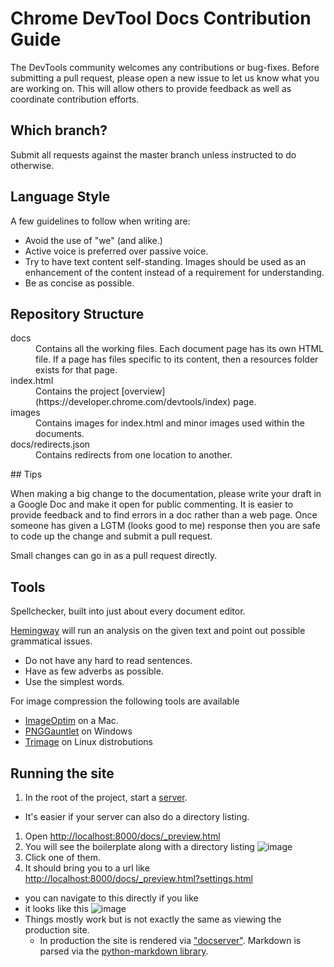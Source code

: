 # Chrome DevTool Docs Contribution Guide

The DevTools community welcomes any contributions or bug-fixes.
Before submitting a pull request, please open a new issue to let us know what you are working on.
This will allow others to provide feedback as well as coordinate contribution efforts.

## Which branch?

Submit all requests against the master branch unless instructed to do otherwise.

## Language Style

A few guidelines to follow when writing are:
* Avoid the use of "we" (and alike.)
* Active voice is preferred over passive voice.
* Try to have text content self-standing. Images should be used as an enhancement of the content instead of a requirement for understanding.
* Be as concise as possible.

## Repository Structure

<dl>
  <dt>docs</dt>
  <dd> Contains all the working files. Each document page has its own HTML file. If a page has files specific to its content, then a resources folder exists for that page.</dd>

  <dt> index.html</dt>
  <dd> Contains the project [overview](https://developer.chrome.com/devtools/index) page.</dd>

  <dt> images</dt>
  <dd> Contains images for index.html and minor images used within the documents.</dd>

  <dt> docs/redirects.json</dt>
  <dd> Contains redirects from one location to another.</dd>
</dl>
## Tips

When making a big change to the documentation, please write your draft in a Google Doc and make it open for public commenting.
It is easier to provide feedback and to find errors in a doc rather than a web page.
Once someone has given a LGTM (looks good to me) response then you are safe to code up the change and submit a pull request.

Small changes can go in as a pull request directly.


## Tools

Spellchecker, built into just about every document editor.

[Hemingway](http://www.hemingwayapp.com/) will run an analysis on the given text and point out possible grammatical issues.
* Do not have any hard to read sentences.
* Have as few adverbs as possible.
* Use the simplest words.

For image compression the following tools are available
* [ImageOptim](https://imageoptim.com/) on a Mac.
* [PNGGauntlet](http://pnggauntlet.com/) on Windows
* [Trimage](http://trimage.org/) on Linux distrobutions

## Running the site

1. In the root of the project, start a [server](https://github.com/paulirish/dotfiles/blob/3fa2e7dc1f1ea5eaf7f6a2531b937ff8bd8833f9/.functions#L25-L32).
  * It's easier if your server can also do a directory listing.
1. Open [http://localhost:8000/docs/_preview.html](http://localhost:8000/docs/_preview.html)
1. You will see the boilerplate along with a directory listing ![image](https://cloud.githubusercontent.com/assets/39191/3017501/7e6985da-df7a-11e3-9a7c-51f964906839.png)
1. Click one of them.
1. It should bring you to a url like [http://localhost:8000/docs/_preview.html?settings.html](http://localhost:8000/docs/_preview.html?settings.html)
  * you can navigate to this directly if you like
  * it looks like this ![image](https://cloud.githubusercontent.com/assets/39191/3017506/831921a8-df7a-11e3-8faa-8dc957057248.png)
  * Things mostly work but is not exactly the same as viewing the production site.
    * In production the site is rendered via ["docserver"](https://code.google.com/p/chromium/codesearch#chromium/src/chrome/common/extensions/docs/server2/&q=file:docs/server2&sq=package:chromium). Markdown is parsed via the [python-markdown library](https://pythonhosted.org/Markdown/reference.html).
